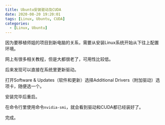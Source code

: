 ```yaml
---
title: Ubuntu安装驱动及CUDA
date: 2020-08-20 19:20:01
tags: [Linux, Ubuntu, CUDA]
categories: 
  - [Linux, Ubuntu]
---
```

因为要移植师姐的项目到新电脑的关系，需要从安装Linux系统开始从下往上配置环境。

<!-- more -->

网上有很多相关教程，但是大都很老了，可用性比较低。

后来发现可以直接在系统里更新驱动。

打开Software & Updates（软件和更新）选择Additional Drivers（附加驱动）选项卡，随便选一个。

安装完毕后重启。

在命令行里使用命令`nvidia-smi`，就会看到驱动和CUDA都已经装好了。

完成。